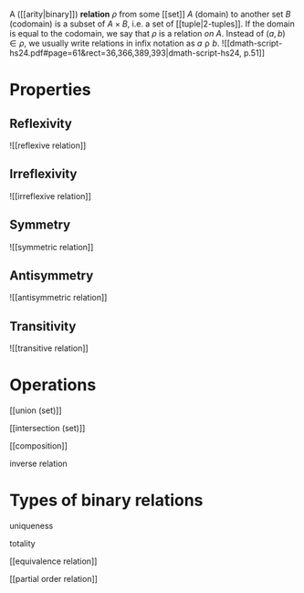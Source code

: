 
A ([[arity|binary]]) **relation** $\rho$ from some [[set]] $A$ (domain) to another set $B$ (codomain) is a subset of $A \times B$, i.e. a set of [[tuple|2-tuples]]. If the domain is equal to the codomain, we say that $\rho$ is a relation *on* $A$. Instead of $(a, b) \in \rho$, we usually write relations in infix notation as $a \mathrel{\rho} b$.
![[dmath-script-hs24.pdf#page=61&rect=36,366,389,393|dmath-script-hs24, p.51]]


# Properties

## Reflexivity
![[reflexive relation]]

## Irreflexivity
![[irreflexive relation]]

## Symmetry
![[symmetric relation]]

## Antisymmetry
![[antisymmetric relation]]

## Transitivity
![[transitive relation]]



# Operations

[[union (set)]]

[[intersection (set)]]

[[composition]]

inverse relation




# Types of binary relations

uniqueness

totality

[[equivalence relation]]

[[partial order relation]]
